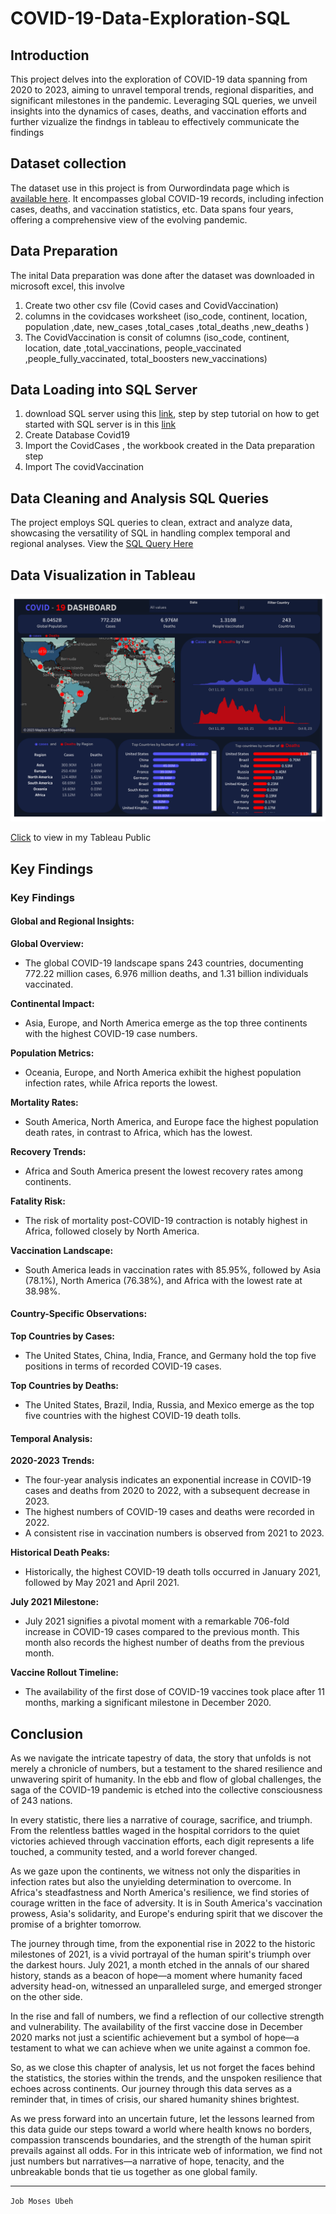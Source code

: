 # COVID-19-Data-Exploration-SQL

## Introduction
This project delves into the exploration of COVID-19 data spanning from 2020 to 2023, aiming to unravel temporal trends, regional disparities, and significant milestones in the pandemic. Leveraging SQL queries, we unveil insights into the dynamics of cases, deaths, and vaccination efforts and further vizualize the findngs in tableau to effectively communicate the findings

## Dataset collection
The dataset use in this project is from Ourwordindata page which is  [available here](https://ourworldindata.org/coronavirus). It encompasses global COVID-19 records, including infection cases, deaths, and vaccination statistics, etc. Data spans four years, offering a comprehensive view of the evolving pandemic.

## Data Preparation
The inital Data preparation was done after the dataset was downloaded in microsoft excel, this involve
1. Create two other csv file (Covid cases and CovidVaccination)
2. columns in the covidcases worksheet  (iso_code,	continent,	location,	population	,date,	new_cases	,total_cases	    ,total_deaths	,new_deaths ) 
3. The CovidVaccination is consit of columns (iso_code,	continent,	location,	date	,total_vaccinations,	people_vaccinated	,people_fully_vaccinated,	total_boosters	new_vaccinations)

## Data Loading into SQL Server
1. download SQL server using this [link](https://www.microsoft.com/en-us/sql-server/sql-server-downloads), step by step tutorial on how to get started with SQL server is in this [link](https://www.sqlservertutorial.net/install-sql-server/)
2. Create Database Covid19
3. Import the CovidCases , the workbook created in the Data preparation step
4. Import The covidVaccination



## Data Cleaning and Analysis SQL Queries
The project employs SQL queries to clean, extract and analyze data, showcasing the versatility of SQL in handling complex temporal and regional analyses.
View the [SQL Query Here](https://github.com/job-moses/COVID-19-Data-Exploration-SQL/blob/main/COVID%20Portfolio%20Project%20-%20Data%20Exploration.sql)

## Data Visualization in Tableau

![](COVID19DASHBOARD.png)

[Click](https://public.tableau.com/app/profile/job.moses/viz/Covid19Dashboard_17024391109300/COVID19DASHBOARD) to view in my Tableau Public 
## Key Findings


### Key Findings

#### Global and Regional Insights:

**Global Overview:**
- The global COVID-19 landscape spans 243 countries, documenting 772.22 million cases, 6.976 million deaths, and 1.31 billion individuals vaccinated.

**Continental Impact:**
- Asia, Europe, and North America emerge as the top three continents with the highest COVID-19 case numbers.

**Population Metrics:**
- Oceania, Europe, and North America exhibit the highest population infection rates, while Africa reports the lowest.

**Mortality Rates:**
- South America, North America, and Europe face the highest population death rates, in contrast to Africa, which has the lowest.

**Recovery Trends:**
- Africa and South America present the lowest recovery rates among continents.

**Fatality Risk:**
- The risk of mortality post-COVID-19 contraction is notably highest in Africa, followed closely by North America.

**Vaccination Landscape:**
- South America leads in vaccination rates with 85.95%, followed by Asia (78.1%), North America (76.38%), and Africa with the lowest rate at 38.98%.

#### Country-Specific Observations:

**Top Countries by Cases:**
- The United States, China, India, France, and Germany hold the top five positions in terms of recorded COVID-19 cases.

**Top Countries by Deaths:**
- The United States, Brazil, India, Russia, and Mexico emerge as the top five countries with the highest COVID-19 death tolls.

#### Temporal Analysis:

**2020-2023 Trends:**
- The four-year analysis indicates an exponential increase in COVID-19 cases and deaths from 2020 to 2022, with a subsequent decrease in 2023.
- The highest numbers of COVID-19 cases and deaths were recorded in 2022.
- A consistent rise in vaccination numbers is observed from 2021 to 2023.

**Historical Death Peaks:**
- Historically, the highest COVID-19 death tolls occurred in January 2021, followed by May 2021 and April 2021.

**July 2021 Milestone:**
- July 2021 signifies a pivotal moment with a remarkable 706-fold increase in COVID-19 cases compared to the previous month. This month also records the highest number of deaths from the previous month.

**Vaccine Rollout Timeline:**
- The availability of the first dose of COVID-19 vaccines took place after 11 months, marking a significant milestone in December 2020.


## Conclusion

As we navigate the intricate tapestry of data, the story that unfolds is not merely a chronicle of numbers, but a testament to the shared resilience and unwavering spirit of humanity. In the ebb and flow of global challenges, the saga of the COVID-19 pandemic is etched into the collective consciousness of 243 nations.

In every statistic, there lies a narrative of courage, sacrifice, and triumph. From the relentless battles waged in the hospital corridors to the quiet victories achieved through vaccination efforts, each digit represents a life touched, a community tested, and a world forever changed.

As we gaze upon the continents, we witness not only the disparities in infection rates but also the unyielding determination to overcome. In Africa's steadfastness and North America's resilience, we find stories of courage written in the face of adversity. It is in South America's vaccination prowess, Asia's solidarity, and Europe's enduring spirit that we discover the promise of a brighter tomorrow.

The journey through time, from the exponential rise in 2022 to the historic milestones of 2021, is a vivid portrayal of the human spirit's triumph over the darkest hours. July 2021, a month etched in the annals of our shared history, stands as a beacon of hope—a moment where humanity faced adversity head-on, witnessed an unparalleled surge, and emerged stronger on the other side.

In the rise and fall of numbers, we find a reflection of our collective strength and vulnerability. The availability of the first vaccine dose in December 2020 marks not just a scientific achievement but a symbol of hope—a testament to what we can achieve when we unite against a common foe.

So, as we close this chapter of analysis, let us not forget the faces behind the statistics, the stories within the trends, and the unspoken resilience that echoes across continents. Our journey through this data serves as a reminder that, in times of crisis, our shared humanity shines brightest.

As we press forward into an uncertain future, let the lessons learned from this data guide our steps toward a world where health knows no borders, compassion transcends boundaries, and the strength of the human spirit prevails against all odds. For in this intricate web of information, we find not just numbers but narratives—a narrative of hope, tenacity, and the unbreakable bonds that tie us together as one global family.

----------------------------------------------------------------------------------------------------------------------------------------
`Job Moses Ubeh`
